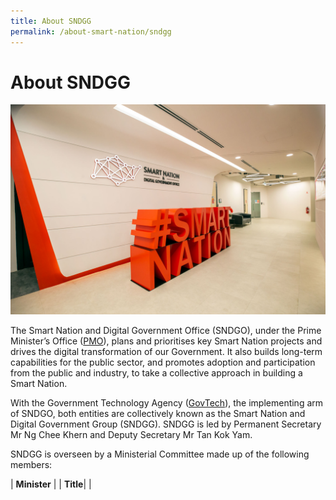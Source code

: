 ```yaml
---
title: About SNDGG
permalink: /about-smart-nation/sndgg
---
```


# About SNDGG

![Alt text for image on Isomer site](/images/abt-smart-nation/SNDGO_Office_01.jpg)

The Smart Nation and Digital Government Office (SNDGO), under the Prime Minister’s Office (<a href="https://www.pmo.gov.sg/" target="_blank">PMO</a>), plans and prioritises key Smart Nation projects and drives the digital transformation of our Government. It also builds long-term capabilities for the public sector, and promotes adoption and participation from the public and industry, to take a collective approach in building a Smart Nation.  
  
With the Government Technology Agency (<a href="https://www.tech.gov.sg/" target="_blank">GovTech</a>), the implementing arm of SNDGO, both entities are collectively known as the Smart Nation and Digital Government Group (SNDGG). SNDGG is led by Permanent Secretary Mr Ng Chee Khern and Deputy Secretary Mr Tan Kok Yam.  
  
SNDGG is overseen by a Ministerial Committee made up of the following members:
<br>


| **Minister** | | **Title**| 
|